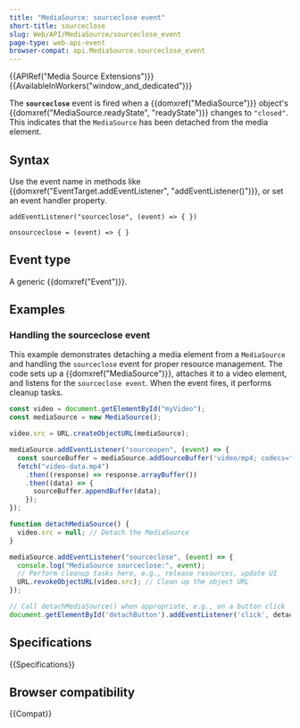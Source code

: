 ```yaml
---
title: "MediaSource: sourceclose event"
short-title: sourceclose
slug: Web/API/MediaSource/sourceclose_event
page-type: web-api-event
browser-compat: api.MediaSource.sourceclose_event
---
```


{{APIRef("Media Source Extensions")}}{{AvailableInWorkers("window_and_dedicated")}}

The **`sourceclose`** event is fired when a {{domxref("MediaSource")}} object's {{domxref("MediaSource.readyState", "readyState")}} changes to `"closed"`. This indicates that the `MediaSource` has been detached from the media element.

## Syntax

Use the event name in methods like {{domxref("EventTarget.addEventListener", "addEventListener()")}}, or set an event handler property.

```js-nolint
addEventListener("sourceclose", (event) => { })

onsourceclose = (event) => { }
```

## Event type

A generic {{domxref("Event")}}.

## Examples

### Handling the sourceclose event

This example demonstrates detaching a media element from a `MediaSource` and handling the `sourceclose` event for proper resource management. The code sets up a {{domxref("MediaSource")}}, attaches it to a video element, and listens for the `sourceclose event`. When the event fires, it performs cleanup tasks.

```js
const video = document.getElementById("myVideo");
const mediaSource = new MediaSource();

video.src = URL.createObjectURL(mediaSource);

mediaSource.addEventListener("sourceopen", (event) => {
  const sourceBuffer = mediaSource.addSourceBuffer('video/mp4; codecs="avc1.42E01E"');
  fetch("video-data.mp4")
    .then((response) => response.arrayBuffer())
    .then((data) => {
      sourceBuffer.appendBuffer(data);
    });
});

function detachMediaSource() {
  video.src = null; // Detach the MediaSource
}

mediaSource.addEventListener("sourceclose", (event) => {
  console.log("MediaSource sourceclose:", event);
  // Perform cleanup tasks here, e.g., release resources, update UI
  URL.revokeObjectURL(video.src); // Clean up the object URL
});

// Call detachMediaSource() when appropriate, e.g., on a button click
document.getElementById('detachButton').addEventListener('click', detachMediaSource);
```

## Specifications

{{Specifications}}

## Browser compatibility

{{Compat}}
